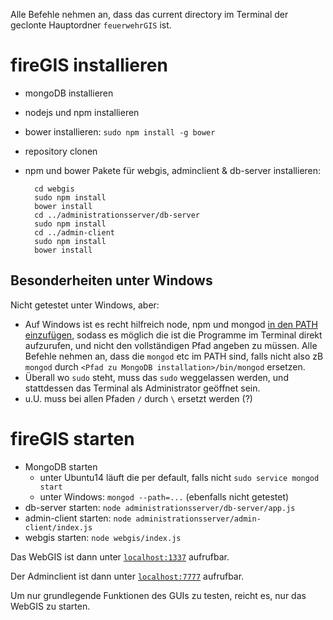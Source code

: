 Alle Befehle nehmen an, dass das current directory im Terminal der geclonte Hauptordner `feuerwehrGIS` ist.

# fireGIS installieren

- mongoDB installieren
- nodejs und npm installieren
- bower installieren: `sudo npm install -g bower`
- repository clonen
- npm und bower Pakete für webgis, adminclient & db-server installieren:

        cd webgis
        sudo npm install
        bower install
        cd ../administrationsserver/db-server
        sudo npm install
        cd ../admin-client
        sudo npm install
        bower install

## Besonderheiten unter Windows
Nicht getestet unter Windows, aber:

- Auf Windows ist es recht hilfreich node, npm und mongod [in den PATH einzufügen](http://patheditor2.codeplex.com/), sodass es möglich die ist die Programme im Terminal direkt aufzurufen, und nicht den vollständigen Pfad angeben zu müssen.
Alle Befehle nehmen an, dass die `mongod` etc im PATH sind, falls nicht also zB `mongod` durch `<Pfad zu MongoDB installation>/bin/mongod` ersetzen.
- Überall wo `sudo` steht, muss das `sudo` weggelassen werden, und stattdessen das Terminal als Administrator geöffnet sein.
- u.U. muss bei allen Pfaden `/` durch `\` ersetzt werden (?)

# fireGIS starten
- MongoDB starten
    - unter Ubuntu14 läuft die per default, falls nicht `sudo service mongod start`
    - unter Windows: `mongod --path=...` (ebenfalls nicht getestet)
- db-server starten: `node administrationsserver/db-server/app.js`
- admin-client starten: `node administrationsserver/admin-client/index.js`
- webgis starten: `node webgis/index.js`

Das WebGIS ist dann unter [`localhost:1337`](http://localhost:1337/) aufrufbar.

Der Adminclient ist dann unter [`localhost:7777`](http://localhost:7777/) aufrufbar.

Um nur grundlegende Funktionen des GUIs zu testen, reicht es, nur das WebGIS zu starten.
